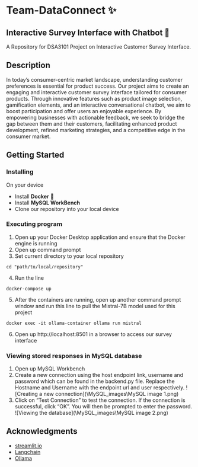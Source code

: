 # Team-DataConnect ✨
## Interactive Survey Interface with Chatbot 🤖

A Repository for DSA3101 Project on Interactive Customer Survey Interface.

## Description

In today’s consumer-centric market landscape, understanding customer preferences is essential for product success. Our project aims to create an engaging and interactive customer survey interface tailored for consumer products. Through innovative features such as product image selection, gamification elements, and an interactive conversational chatbot, we aim to boost participation and offer users an enjoyable experience. By empowering businesses with actionable feedback, we seek to bridge the gap between them and their customers, facilitating enhanced product development, refined marketing strategies, and a competitive edge in the consumer market.

## Getting Started
### Installing

On your device
* Install **Docker** 🐳
* Install **MySQL WorkBench**
* Clone our repository into your local device

### Executing program

1. Open up your Docker Desktop application and ensure that the Docker engine is running
2. Open up command prompt
3. Set current directory to your local repository
```
cd "path/to/local/repository"
```
4. Run the line
```
docker-compose up
```
5. After the containers are running, open up another command prompt window and run this line to pull the Mistral-7B model used for this project
```
docker exec -it ollama-container ollama run mistral
```
6. Open up http://localhost:8501 in a browser to access our survey interface
   
### Viewing stored responses in MySQL database 

1. Open up MySQL Workbench 
2. Create a new connection using the host endpoint link, username and password which can be found in the backend.py file. Replace the Hostname and Username with the endpoint url and user respectively. 
![Creating a new connection](\MySQL_images\MySQL image 1.png)
3. Click on “Test Connection” to test the connection. If the connection is successful, click “OK”. You will then be prompted to enter the password. 
![Viewing the database](\MySQL_images\MySQL image 2.png)

## Acknowledgments
* [streamlit.io](https://docs.streamlit.io/develop/tutorials/llms/build-conversational-apps)
* [Langchain](https://python.langchain.com/docs/expression_language/get_started/)
* [Ollama](https://ollama.com/library/mistral)
